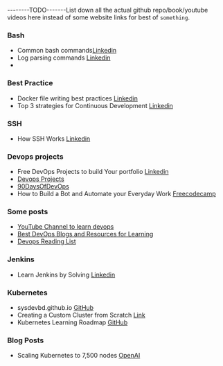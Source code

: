 --------TODO-------List down all the actual github repo/book/youtube videos here instead of some website links for best of `something`.

### Bash 

- Common bash commands[Linkedin](https://www.linkedin.com/feed/update/urn:li:activity:7037649350872768512/)
- Log parsing commands [Linkedin](https://www.linkedin.com/feed/update/urn:li:activity:7037304369268101120/)
- 
### Best Practice
- Docker file writing best practices [Linkedin](https://www.linkedin.com/feed/update/urn:li:activity:7045296945011077120/)
- Top 3 strategies for Continuous Development [Linkedin](https://www.linkedin.com/feed/update/urn:li:activity:7000856734143528960/)

### SSH
- How SSH Works [Linkedin](https://www.linkedin.com/feed/update/urn:li:activity:7036892877188136960/)

### Devops projects
- Free DevOps Projects to build Your portfolio [Linkedin](https://www.linkedin.com/feed/update/urn:li:activity:7030643834585788416/)
- [Devops Projects](https://github.com/NotHarshhaa/DevOps-Projects)
- [90DaysOfDevOps](https://github.com/MichaelCade/90DaysOfDevOps)
- How to Build a Bot and Automate your Everyday Work [Freecodecamp](https://www.freecodecamp.org/news/building-bots/)

### Some posts
- [YouTube Channel to learn devops](https://www.linkedin.com/feed/update/urn:li:activity:7000793165192413185/)
- [Best DevOps Blogs and Resources for Learning](https://devopscube.com/list-of-devops-blogs-and-resources/)
- [Devops Reading List](https://octopus.com/blog/devops-reading-list)
  
### Jenkins

- Learn Jenkins by Solving [Linkedin](https://www.linkedin.com/feed/update/urn:li:activity:7030106365050130432/)


### Kubernetes
- sysdevbd.github.io [GitHub](https://github.com/sysdevbd/sysdevbd.github.io?tab=readme-ov-file)
- Creating a Custom Cluster from Scratch [Link](https://pwittrock.github.io/docs/getting-started-guides/scratch/)
- Kubernetes Learning Roadmap [GitHub](https://github.com/techiescamp/kubernetes-learning-path)


### Blog Posts
- Scaling Kubernetes to 7,500 nodes [OpenAI](https://openai.com/index/scaling-kubernetes-to-7500-nodes/)
